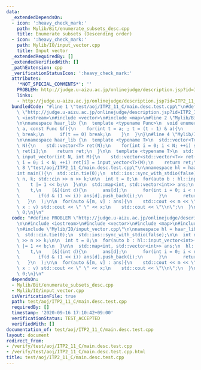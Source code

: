 ```yaml
---
data:
  _extendedDependsOn:
  - icon: ':heavy_check_mark:'
    path: Mylib/Bit/enumerate_subsets_desc.cpp
    title: Enumerate subsets (Descending order)
  - icon: ':heavy_check_mark:'
    path: Mylib/IO/input_vector.cpp
    title: Input vector
  _extendedRequiredBy: []
  _extendedVerifiedWith: []
  _pathExtension: cpp
  _verificationStatusIcon: ':heavy_check_mark:'
  attributes:
    '*NOT_SPECIAL_COMMENTS*': ''
    PROBLEM: http://judge.u-aizu.ac.jp/onlinejudge/description.jsp?id=ITP2_11_C
    links:
    - http://judge.u-aizu.ac.jp/onlinejudge/description.jsp?id=ITP2_11_C
  bundledCode: "#line 1 \"test/aoj/ITP2_11_C/main.desc.test.cpp\"\n#define PROBLEM\
    \ \"http://judge.u-aizu.ac.jp/onlinejudge/description.jsp?id=ITP2_11_C\"\n\n#include\
    \ <iostream>\n#include <vector>\n#include <map>\n#line 2 \"Mylib/Bit/enumerate_subsets_desc.cpp\"\
    \n\nnamespace haar_lib {\n  template <typename Func>\n  void enumerate_subsets_desc(int\
    \ a, const Func &f){\n    for(int t = a; ; t = (t - 1) & a){\n      if(not f(t))\
    \ break;\n      if(t == 0) break;\n    }\n  }\n}\n#line 4 \"Mylib/IO/input_vector.cpp\"\
    \n\nnamespace haar_lib {\n  template <typename T>\n  std::vector<T> input_vector(int\
    \ N){\n    std::vector<T> ret(N);\n    for(int i = 0; i < N; ++i) std::cin >>\
    \ ret[i];\n    return ret;\n  }\n\n  template <typename T>\n  std::vector<std::vector<T>>\
    \ input_vector(int N, int M){\n    std::vector<std::vector<T>> ret(N);\n    for(int\
    \ i = 0; i < N; ++i) ret[i] = input_vector<T>(M);\n    return ret;\n  }\n}\n#line\
    \ 8 \"test/aoj/ITP2_11_C/main.desc.test.cpp\"\n\nnamespace hl = haar_lib;\n\n\
    int main(){\n  std::cin.tie(0);\n  std::ios::sync_with_stdio(false);\n\n  int\
    \ n, k; std::cin >> n >> k;\n\n  int t = 0;\n  for(auto b : hl::input_vector<int>(k)){\n\
    \    t |= 1 << b;\n  }\n\n  std::map<int, std::vector<int>> ans;\n  hl::enumerate_subsets_desc(\n\
    \    t,\n    [&](int d){\n      ans[d];\n      for(int i = 0; i < n; ++i){\n \
    \       if(d & (1 << i)) ans[d].push_back(i);\n      }\n      return true;\n \
    \   }\n  );\n\n  for(auto &[m, v] : ans){\n    std::cout << m << \":\";\n    for(auto\
    \ x : v) std::cout << \" \" << x;\n    std::cout << \"\\n\";\n  }\n\n  return\
    \ 0;\n}\n"
  code: "#define PROBLEM \"http://judge.u-aizu.ac.jp/onlinejudge/description.jsp?id=ITP2_11_C\"\
    \n\n#include <iostream>\n#include <vector>\n#include <map>\n#include \"Mylib/Bit/enumerate_subsets_desc.cpp\"\
    \n#include \"Mylib/IO/input_vector.cpp\"\n\nnamespace hl = haar_lib;\n\nint main(){\n\
    \  std::cin.tie(0);\n  std::ios::sync_with_stdio(false);\n\n  int n, k; std::cin\
    \ >> n >> k;\n\n  int t = 0;\n  for(auto b : hl::input_vector<int>(k)){\n    t\
    \ |= 1 << b;\n  }\n\n  std::map<int, std::vector<int>> ans;\n  hl::enumerate_subsets_desc(\n\
    \    t,\n    [&](int d){\n      ans[d];\n      for(int i = 0; i < n; ++i){\n \
    \       if(d & (1 << i)) ans[d].push_back(i);\n      }\n      return true;\n \
    \   }\n  );\n\n  for(auto &[m, v] : ans){\n    std::cout << m << \":\";\n    for(auto\
    \ x : v) std::cout << \" \" << x;\n    std::cout << \"\\n\";\n  }\n\n  return\
    \ 0;\n}\n"
  dependsOn:
  - Mylib/Bit/enumerate_subsets_desc.cpp
  - Mylib/IO/input_vector.cpp
  isVerificationFile: true
  path: test/aoj/ITP2_11_C/main.desc.test.cpp
  requiredBy: []
  timestamp: '2020-09-16 17:10:42+09:00'
  verificationStatus: TEST_ACCEPTED
  verifiedWith: []
documentation_of: test/aoj/ITP2_11_C/main.desc.test.cpp
layout: document
redirect_from:
- /verify/test/aoj/ITP2_11_C/main.desc.test.cpp
- /verify/test/aoj/ITP2_11_C/main.desc.test.cpp.html
title: test/aoj/ITP2_11_C/main.desc.test.cpp
---
```

